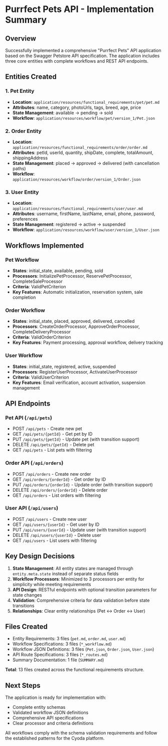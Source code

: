 # Purrfect Pets API - Implementation Summary

## Overview

Successfully implemented a comprehensive "Purrfect Pets" API application based on the Swagger Petstore API specification. The application includes three core entities with complete workflows and REST API endpoints.

## Entities Created

### 1. Pet Entity
- **Location**: `application/resources/functional_requirements/pet/pet.md`
- **Attributes**: name, category, photoUrls, tags, breed, age, price
- **State Management**: available → pending → sold
- **Workflow**: `application/resources/workflow/pet/version_1/Pet.json`

### 2. Order Entity
- **Location**: `application/resources/functional_requirements/order/order.md`
- **Attributes**: petId, userId, quantity, shipDate, complete, totalAmount, shippingAddress
- **State Management**: placed → approved → delivered (with cancellation paths)
- **Workflow**: `application/resources/workflow/order/version_1/Order.json`

### 3. User Entity
- **Location**: `application/resources/functional_requirements/user/user.md`
- **Attributes**: username, firstName, lastName, email, phone, password, preferences
- **State Management**: registered → active → suspended
- **Workflow**: `application/resources/workflow/user/version_1/User.json`

## Workflows Implemented

### Pet Workflow
- **States**: initial_state, available, pending, sold
- **Processors**: InitializePetProcessor, ReservePetProcessor, CompleteSaleProcessor
- **Criteria**: ValidPetCriterion
- **Key Features**: Automatic initialization, reservation system, sale completion

### Order Workflow
- **States**: initial_state, placed, approved, delivered, cancelled
- **Processors**: CreateOrderProcessor, ApproveOrderProcessor, CompleteDeliveryProcessor
- **Criteria**: ValidOrderCriterion
- **Key Features**: Payment processing, approval workflow, delivery tracking

### User Workflow
- **States**: initial_state, registered, active, suspended
- **Processors**: RegisterUserProcessor, ActivateUserProcessor
- **Criteria**: ValidUserCriterion
- **Key Features**: Email verification, account activation, suspension management

## API Endpoints

### Pet API (`/api/pets`)
- POST `/api/pets` - Create new pet
- GET `/api/pets/{petId}` - Get pet by ID
- PUT `/api/pets/{petId}` - Update pet (with transition support)
- DELETE `/api/pets/{petId}` - Delete pet
- GET `/api/pets` - List pets with filtering

### Order API (`/api/orders`)
- POST `/api/orders` - Create new order
- GET `/api/orders/{orderId}` - Get order by ID
- PUT `/api/orders/{orderId}` - Update order (with transition support)
- DELETE `/api/orders/{orderId}` - Delete order
- GET `/api/orders` - List orders with filtering

### User API (`/api/users`)
- POST `/api/users` - Create new user
- GET `/api/users/{userId}` - Get user by ID
- PUT `/api/users/{userId}` - Update user (with transition support)
- DELETE `/api/users/{userId}` - Delete user
- GET `/api/users` - List users with filtering

## Key Design Decisions

1. **State Management**: All entity states are managed through `entity.meta.state` instead of separate status fields
2. **Workflow Processors**: Minimized to 3 processors per entity for simplicity while meeting requirements
3. **API Design**: RESTful endpoints with optional transition parameters for state changes
4. **Validation**: Comprehensive criteria for data validation before state transitions
5. **Relationships**: Clear entity relationships (Pet ↔ Order ↔ User)

## Files Created

- Entity Requirements: 3 files (`pet.md`, `order.md`, `user.md`)
- Workflow Specifications: 3 files (`*_workflow.md`)
- Workflow JSON Definitions: 3 files (`Pet.json`, `Order.json`, `User.json`)
- API Route Specifications: 3 files (`*_routes.md`)
- Summary Documentation: 1 file (`SUMMARY.md`)

**Total**: 13 files created across the functional requirements structure.

## Next Steps

The application is ready for implementation with:
- Complete entity schemas
- Validated workflow JSON definitions
- Comprehensive API specifications
- Clear processor and criteria definitions

All workflows comply with the schema validation requirements and follow the established patterns for the Cyoda platform.
